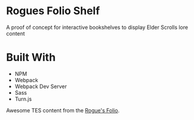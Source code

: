 # Rogues Folio Shelf
A proof of concept for interactive bookshelves to display Elder Scrolls lore content

# Built With
* NPM
* Webpack
* Webpack Dev Server
* Sass
* Turn.js

Awesome TES content from the [Rogue's Folio](http://roguesfolio.tumblr.com/).

